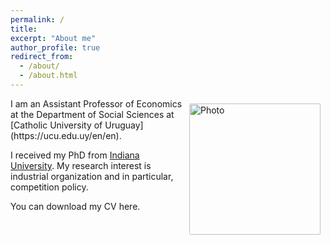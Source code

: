 ```yaml
---
permalink: /
title: 
excerpt: "About me"
author_profile: true
redirect_from: 
  - /about/
  - /about.html
---
```


<img align="right" src="https://josempazymino.github.io/images/personal1.jpg" alt="Photo" style="width: 210px; border-radius: 10px; padding: 8px 8px 8px 8px"/>
I am an Assistant Professor of Economics at the Department of Social Sciences at [Catholic University of Uruguay](https://ucu.edu.uy/en/en). 

I received my PhD from [Indiana University](https://economics.indiana.edu/). My research interest is industrial organization and in particular, competition policy. 

You can download my CV here.

<!-- Powered by <a href="http://jekyllrb.com" rel="nofollow">Jekyll</a> &amp; <a href="https://github.com/academicpages/academicpages.github.io">AcademicPages</a>, a fork of <a href="https://mademistakes.com/work/minimal-mistakes-jekyll-theme/" rel="nofollow">Minimal Mistakes</a>. Hosted on GitHub Pages. -->
